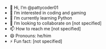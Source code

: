 - 👋 Hi, I’m @pattycoder01
- 👀 I’m interested in coding and gaming
- 🌱 I’m currently learning Python 
- 💞️ I’m looking to collaborate on [not specified]
- 📫 How to reach me [not specified]
- 😄 Pronouns: he/him
- ⚡ Fun fact: [not specified]

<!---
pattycoder01/pattycoder01 is a ✨ special ✨ repository because its `README.md` (this file) appears on your GitHub profile.
You can click the Preview link to take a look at your changes.
--->
